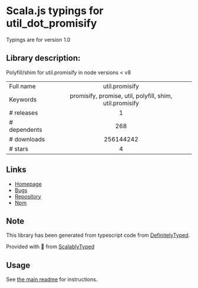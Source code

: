 
# Scala.js typings for util_dot_promisify

Typings are for version 1.0

## Library description:
Polyfill/shim for util.promisify in node versions < v8

|                    |                 |
| ------------------ | :-------------: |
| Full name          | util.promisify |
| Keywords           | promisify, promise, util, polyfill, shim, util.promisify |
| # releases         | 1 |
| # dependents       | 268 |
| # downloads        | 256144242 |
| # stars            | 4 |

## Links
- [Homepage](https://github.com/ljharb/util.promisify#readme)
- [Bugs](https://github.com/ljharb/util.promisify/issues)
- [Repository](https://github.com/ljharb/util.promisify)
- [Npm](https://www.npmjs.com/package/util.promisify)
    


## Note
This library has been generated from typescript code from [DefinitelyTyped](https://definitelytyped.org).

Provided with :purple_heart: from [ScalablyTyped](https://github.com/oyvindberg/ScalablyTyped)

## Usage
See [the main readme](../../readme.md) for instructions.



